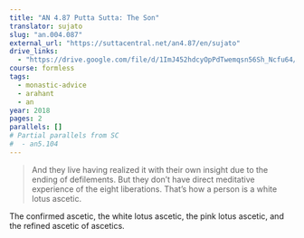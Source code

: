```yaml
---
title: "AN 4.87 Putta Sutta: The Son"
translator: sujato
slug: "an.004.087"
external_url: "https://suttacentral.net/an4.87/en/sujato"
drive_links:
  - "https://drive.google.com/file/d/1ImJ452hdcyOpPdTwemqsn56Sh_Ncfu64/view?usp=drivesdk"
course: formless
tags:
  - monastic-advice
  - arahant
  - an
year: 2018
pages: 2
parallels: []
# Partial parallels from SC
#  - an5.104
---
```


> And they live having realized it with their own insight due to the ending of defilements.
But they don’t have direct meditative experience of the eight liberations.
That’s how a person is a white lotus ascetic.

The confirmed ascetic, the white lotus ascetic, the pink lotus ascetic, and the refined ascetic of ascetics.
